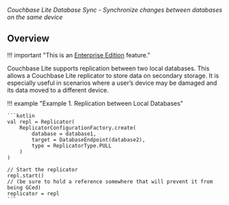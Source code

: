 _Couchbase Lite Database Sync - Synchronize changes between databases on the same device_

## Overview

!!! important "This is an [Enterprise Edition](https://www.couchbase.com/products/editions) feature."

Couchbase Lite supports replication between two local databases. This allows a Couchbase Lite replicator to store data
on secondary storage. It is especially useful in scenarios where a user’s device may be damaged and its data moved to a
different device.

!!! example "Example 1. Replication between Local Databases"

    ```kotlin
    val repl = Replicator(
        ReplicatorConfigurationFactory.create(
            database = database1,
            target = DatabaseEndpoint(database2),
            type = ReplicatorType.PULL
        )
    )

    // Start the replicator
    repl.start()
    // (be sure to hold a reference somewhere that will prevent it from being GCed)
    replicator = repl
    ```

